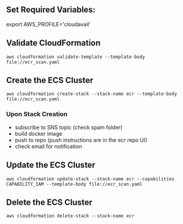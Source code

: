 ## Set Required Variables:
export AWS_PROFILE='cloudavail'

## Validate CloudFormation
`aws cloudformation validate-template --template-body file://ecr_scan.yaml`

## Create the ECS Cluster
`aws cloudformation create-stack --stack-name ecr --template-body file://ecr_scan.yaml`

### Upon Stack Creation
- subscribe to SNS topic (check spam folder)
- build docker image
- push to repo (push instructions are in the ecr repo UI)
- check email for notification

## Update the ECS Cluster
`aws cloudformation update-stack --stack-name ecr --capabilities CAPABILITY_IAM --template-body file://ecr_scan.yaml`

## Delete the ECS Cluster
`aws cloudformation delete-stack --stack-name ecr`